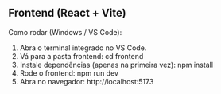 Frontend (React + Vite)
----------------------
Como rodar (Windows / VS Code):

1. Abra o terminal integrado no VS Code.
2. Vá para a pasta frontend:
   cd frontend
3. Instale dependências (apenas na primeira vez):
   npm install
4. Rode o frontend:
   npm run dev
5. Abra no navegador:
   http://localhost:5173
